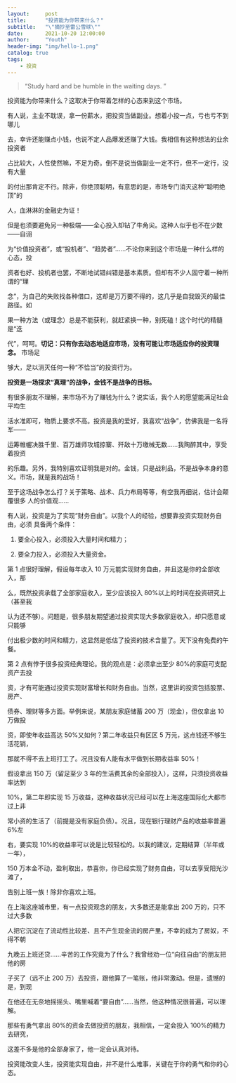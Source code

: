 ```yaml
---
layout:     post
title:      "投资能为你带来什么？"
subtitle:   "\"摘抄至雷公雪球\""
date:       2021-10-20 12:00:00
author:     "Youth"
header-img: "img/hello-1.png"
catalog: true
tags:
    - 投资
---
```


> “Study hard and be humble in the waiting days. ”

投资能为你带来什么？这取决于你带着怎样的心态来到这个市场。

有人说，主业不耽误，拿一份薪水，把投资当做副业。想着小投一点，亏也亏不到哪儿

去，幸许还能赚点小钱，也说不定人品爆发还赚了大钱。我相信有这种想法的业余投资者

占比较大，人性使然嘛，不足为奇。倒不是说当做副业一定不行，但不一定行，没有大量

的付出那肯定不行。除非，你绝顶聪明，有意思的是，市场专门消灭这种“聪明绝顶”的

人，血淋淋的金融史为证！


但是也须要避免另一种极端——全心投入却钻了牛角尖。这种人似乎也不在少数——自诩

为“价值投资者”，或“投机者”、“趋势者”……不论你来到这个市场是一种什么样的心态，投

资者也好、投机者也罢，不断地试错纠错是基本素质。但却有不少人固守着一种所谓的“理

念”，为自己的失败找各种借口，这却是万万要不得的，这几乎是自我毁灭的最佳路径。如

果一种方法（或理念）总是不能获利，就赶紧换一种，别死磕！这个时代的精髓是“迭

代”，呵呵。**切记：只有你去动态地适应市场，没有可能让市场适应你的投资理念。** 市场足

够大，足以消灭任何一种“不恰当”的投资行为。

**投资是一场探求“真理”的战争，金钱不是战争的目标。**

有很多朋友不理解，来市场不为了赚钱为什么？说实话，我个人的愿望能满足社会平均生

活水准即可，物质上要求不高。投资是我的爱好，我喜欢“战争”，仿佛我是一名将军——

运筹帷幄决胜千里、百万雄师攻城掠寨、歼敌十万缴械无数……我陶醉其中，享受着投资

的乐趣。另外，我特别喜欢证明我是对的。金钱，只是战利品，不是战争本身的意义。市场，就是我的战场！

至于这场战争怎么打？关于策略、战术、兵力布局等等，有空我再细说，估计会颠覆很多
人的价值观……

有人说，投资是为了实现“财务自由”。以我个人的经验，想要靠投资实现财务自由，必须
具备两个条件：

1. 要全心投入，必须投入大量时间和精力；

2. 要全力投入，必须投入大量资金。

第 1 点很好理解，假设每年收入 10 万元能实现财务自由，并且这是你的全部收入，那

么，既然投资承载了全部家庭收入，至少应该投入 80%以上的时间在投资研究上（甚至我

认为还不够）。问题是，很多朋友期望通过投资实现大多数家庭收入，却只愿意或只能够

付出极少数的时间和精力，这显然是低估了投资的技术含量了。天下没有免费的午餐。


第 2 点有悖于很多投资经典理论。我的观点是：必须拿出至少 80%的家庭可支配资产去投

资，才有可能通过投资实现财富增长和财务自由。当然，这里讲的投资包括股票、房产、

债券、理财等多方面。举例来说，某朋友家庭储蓄 200 万（现金），但仅拿出 10 万做投

资，即使年收益高达 50%又如何？第二年收益只有区区 5 万元，这点钱还不够生活花销，

那就不得不去上班打工了。况且没有人能有水平做到长期收益率 50%！


假设拿出 150 万（留足至少 3 年的生活费其余的全部投入），这样，只须投资收益率达到

10%，第二年即实现 15 万收益，这种收益状况已经可以在上海这座国际化大都市过上非

常小资的生活了（前提是没有家庭负债）。况且，现在银行理财产品的收益率普遍 6%左

右，要实现 10%的收益率可以说是比较轻松的。以我的建议，定期结算（半年或一年），

150 万本金不动，盈利取出，恭喜你，你已经实现了财务自由，可以去享受阳光沙滩了，

告别上班一族！除非你喜欢上班。


在上海这座城市里，有一点投资观念的朋友，大多数还是能拿出 200 万的，只不过大多数

人把它沉淀在了流动性比较差、且不产生现金流的房产里，不幸的成为了房奴，不得不朝

九晚五上班还贷……辛苦的工作究竟为了什么？我曾经劝一位“向往自由”的朋友把他的房

子买了（远不止 200 万）去投资，跟他算了一笔账，他非常激动。但是，遗憾的是，到现

在他还在无奈地摇摇头、嘴里喊着“要自由”……当然，他这种情况很普遍，可以理解。


那些有勇气拿出 80%的资金去做投资的朋友，我相信，一定会投入 100%的精力去研究，

这差不多是他的全部身家了，他一定会认真对待。

投资能改变人生，投资能实现自由，并不是什么难事，关键在于你的勇气和你的心态。